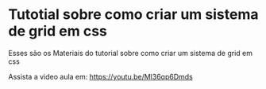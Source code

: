 # Tutotial sobre como criar um sistema de grid em css
Esses são os Materiais do tutorial sobre como criar um sistema de grid em css

Assista a video aula em: https://youtu.be/Ml36qp6Dmds
